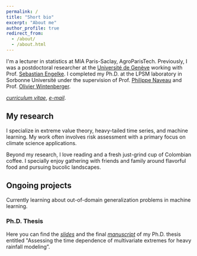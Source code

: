 ```yaml
---
permalink: /
title: "Short bio"
excerpt: "About me"
author_profile: true
redirect_from: 
  - /about/
  - /about.html
---
```


I'm a lecturer in statistics at MIA Paris-Saclay, AgroParisTech. Previously, I was a postdoctoral researcher at the [Université de Genève](https://www.unige.ch/gsem/fr/recherche/corps-professoral/chercheurs/gloria-buritica-borda/) working with Prof. [Sebastian Engelke](http://www.sengelke.com). I completed my Ph.D. at the LPSM laboratory in Sorbonne Université under the supervision of Prof. [Philippe Naveau](https://www.lsce.ipsl.fr/Phocea/Pisp/visu.php?id=176&uid=naveau) and Prof. [Olivier Wintenberger](http://wintenberger.fr). 


[*curriculum vitae*](/files/CV_BURITICA.pdf), 
[*e-mail*](mailto:gloriapatricia.buriticaborda@agroparistech.fr).




## My research

I specialize in extreme value theory, heavy-tailed time series, and machine learning. My work often involves risk assessment with a primary focus on climate science applications.


Beyond my research, I love reading and a fresh just-grind cup of Colombian coffee. I specially enjoy gathering with friends and family around flavorful food and pursuing bucolic landscapes. 

## Ongoing projects

Currently learning about out-of-domain generalization problems in machine learning.

### Ph.D. Thesis 

Here you can find the [*slides*](/files/Oral_slides-10.pdf) and the final [*manuscript*](/files/these_archivage_3701601.pdf) of my Ph.D. thesis entitled "Assessing the time dependence of multivariate extremes for heavy rainfall modeling”.



  
